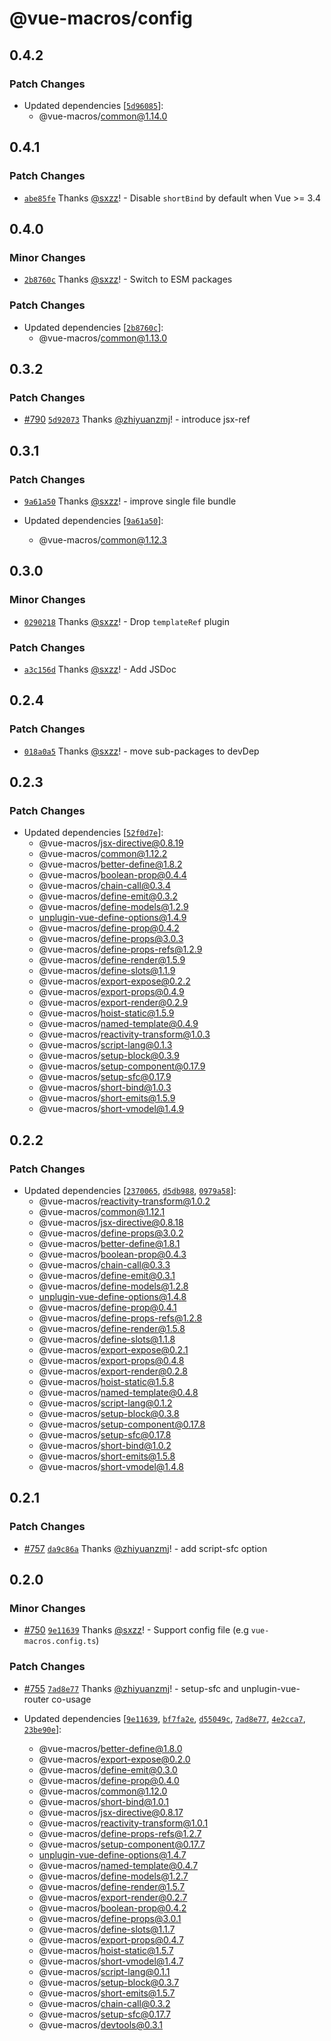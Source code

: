 # @vue-macros/config

## 0.4.2
### Patch Changes

- Updated dependencies [[`5d96085`](https://github.com/vue-macros/vue-macros/commit/5d960852f121b1783385cf31be85faf50205da7d)]:
  - @vue-macros/common@1.14.0

## 0.4.1
### Patch Changes



- [`abe85fe`](https://github.com/vue-macros/vue-macros/commit/abe85fe1e7928cbc817c02af32fff09d09c335de) Thanks [@sxzz](https://github.com/sxzz)! - Disable `shortBind` by default when Vue >= 3.4

## 0.4.0
### Minor Changes



- [`2b8760c`](https://github.com/vue-macros/vue-macros/commit/2b8760c7d57f317aef45805320dc976fc81fb279) Thanks [@sxzz](https://github.com/sxzz)! - Switch to ESM packages


### Patch Changes

- Updated dependencies [[`2b8760c`](https://github.com/vue-macros/vue-macros/commit/2b8760c7d57f317aef45805320dc976fc81fb279)]:
  - @vue-macros/common@1.13.0

## 0.3.2
### Patch Changes



- [#790](https://github.com/vue-macros/vue-macros/pull/790) [`5d92073`](https://github.com/vue-macros/vue-macros/commit/5d92073515661f6976f83e1ac68dd9b18c2d0b8a) Thanks [@zhiyuanzmj](https://github.com/zhiyuanzmj)! - introduce jsx-ref

## 0.3.1
### Patch Changes



- [`9a61a50`](https://github.com/vue-macros/vue-macros/commit/9a61a507869684c361b430b8aabb3741382369db) Thanks [@sxzz](https://github.com/sxzz)! - improve single file bundle

- Updated dependencies [[`9a61a50`](https://github.com/vue-macros/vue-macros/commit/9a61a507869684c361b430b8aabb3741382369db)]:
  - @vue-macros/common@1.12.3

## 0.3.0
### Minor Changes



- [`0290218`](https://github.com/vue-macros/vue-macros/commit/029021889366be2afeea8f2992c91af7ad890628) Thanks [@sxzz](https://github.com/sxzz)! - Drop `templateRef` plugin


### Patch Changes



- [`a3c156d`](https://github.com/vue-macros/vue-macros/commit/a3c156d6771b6fca01ebc3d804fc6309de16598f) Thanks [@sxzz](https://github.com/sxzz)! - Add JSDoc

## 0.2.4
### Patch Changes



- [`018a0a5`](https://github.com/vue-macros/vue-macros/commit/018a0a5268312e1994fd919dd376c440ce31b1da) Thanks [@sxzz](https://github.com/sxzz)! - move sub-packages to devDep

## 0.2.3
### Patch Changes

- Updated dependencies [[`52f0d7e`](https://github.com/vue-macros/vue-macros/commit/52f0d7e8ad85814264a8f473ea48cb732972f79a)]:
  - @vue-macros/jsx-directive@0.8.19
  - @vue-macros/common@1.12.2
  - @vue-macros/better-define@1.8.2
  - @vue-macros/boolean-prop@0.4.4
  - @vue-macros/chain-call@0.3.4
  - @vue-macros/define-emit@0.3.2
  - @vue-macros/define-models@1.2.9
  - unplugin-vue-define-options@1.4.9
  - @vue-macros/define-prop@0.4.2
  - @vue-macros/define-props@3.0.3
  - @vue-macros/define-props-refs@1.2.9
  - @vue-macros/define-render@1.5.9
  - @vue-macros/define-slots@1.1.9
  - @vue-macros/export-expose@0.2.2
  - @vue-macros/export-props@0.4.9
  - @vue-macros/export-render@0.2.9
  - @vue-macros/hoist-static@1.5.9
  - @vue-macros/named-template@0.4.9
  - @vue-macros/reactivity-transform@1.0.3
  - @vue-macros/script-lang@0.1.3
  - @vue-macros/setup-block@0.3.9
  - @vue-macros/setup-component@0.17.9
  - @vue-macros/setup-sfc@0.17.9
  - @vue-macros/short-bind@1.0.3
  - @vue-macros/short-emits@1.5.9
  - @vue-macros/short-vmodel@1.4.9

## 0.2.2
### Patch Changes

- Updated dependencies [[`2370065`](https://github.com/vue-macros/vue-macros/commit/2370065c07206fb0f59914a29675a70939f5f71f), [`d5db988`](https://github.com/vue-macros/vue-macros/commit/d5db988c10572d404113d9680da880f139a4a205), [`0979a58`](https://github.com/vue-macros/vue-macros/commit/0979a5890fee5d1464dbe944816fa62feaaf6358)]:
  - @vue-macros/reactivity-transform@1.0.2
  - @vue-macros/common@1.12.1
  - @vue-macros/jsx-directive@0.8.18
  - @vue-macros/define-props@3.0.2
  - @vue-macros/better-define@1.8.1
  - @vue-macros/boolean-prop@0.4.3
  - @vue-macros/chain-call@0.3.3
  - @vue-macros/define-emit@0.3.1
  - @vue-macros/define-models@1.2.8
  - unplugin-vue-define-options@1.4.8
  - @vue-macros/define-prop@0.4.1
  - @vue-macros/define-props-refs@1.2.8
  - @vue-macros/define-render@1.5.8
  - @vue-macros/define-slots@1.1.8
  - @vue-macros/export-expose@0.2.1
  - @vue-macros/export-props@0.4.8
  - @vue-macros/export-render@0.2.8
  - @vue-macros/hoist-static@1.5.8
  - @vue-macros/named-template@0.4.8
  - @vue-macros/script-lang@0.1.2
  - @vue-macros/setup-block@0.3.8
  - @vue-macros/setup-component@0.17.8
  - @vue-macros/setup-sfc@0.17.8
  - @vue-macros/short-bind@1.0.2
  - @vue-macros/short-emits@1.5.8
  - @vue-macros/short-vmodel@1.4.8

## 0.2.1
### Patch Changes



- [#757](https://github.com/vue-macros/vue-macros/pull/757) [`da9c86a`](https://github.com/vue-macros/vue-macros/commit/da9c86a5016c815674aaad73ab94cfd319227275) Thanks [@zhiyuanzmj](https://github.com/zhiyuanzmj)! - add script-sfc option

## 0.2.0
### Minor Changes



- [#750](https://github.com/vue-macros/vue-macros/pull/750) [`9e11639`](https://github.com/vue-macros/vue-macros/commit/9e11639b346083bf4b77f0ca1d3057127a220bf9) Thanks [@sxzz](https://github.com/sxzz)! - Support config file (e.g `vue-macros.config.ts`)


### Patch Changes



- [#755](https://github.com/vue-macros/vue-macros/pull/755) [`7ad8e77`](https://github.com/vue-macros/vue-macros/commit/7ad8e777dd98a5d84225b9b37afe58ba56c4b2a1) Thanks [@zhiyuanzmj](https://github.com/zhiyuanzmj)! - setup-sfc and unplugin-vue-router co-usage

- Updated dependencies [[`9e11639`](https://github.com/vue-macros/vue-macros/commit/9e11639b346083bf4b77f0ca1d3057127a220bf9), [`bf7fa2e`](https://github.com/vue-macros/vue-macros/commit/bf7fa2e825761b4edcee590d110ec4661ad68664), [`d55049c`](https://github.com/vue-macros/vue-macros/commit/d55049c90cb1765392d945d6d2692b9bbc710067), [`7ad8e77`](https://github.com/vue-macros/vue-macros/commit/7ad8e777dd98a5d84225b9b37afe58ba56c4b2a1), [`4e2cca7`](https://github.com/vue-macros/vue-macros/commit/4e2cca758107b3357c986f2d00438ca17e09e851), [`23be90e`](https://github.com/vue-macros/vue-macros/commit/23be90ed1bc3ff1b144cdc051627ca13532a56dd)]:
  - @vue-macros/better-define@1.8.0
  - @vue-macros/export-expose@0.2.0
  - @vue-macros/define-emit@0.3.0
  - @vue-macros/define-prop@0.4.0
  - @vue-macros/common@1.12.0
  - @vue-macros/short-bind@1.0.1
  - @vue-macros/jsx-directive@0.8.17
  - @vue-macros/reactivity-transform@1.0.1
  - @vue-macros/define-props-refs@1.2.7
  - @vue-macros/setup-component@0.17.7
  - unplugin-vue-define-options@1.4.7
  - @vue-macros/named-template@0.4.7
  - @vue-macros/define-models@1.2.7
  - @vue-macros/define-render@1.5.7
  - @vue-macros/export-render@0.2.7
  - @vue-macros/boolean-prop@0.4.2
  - @vue-macros/define-props@3.0.1
  - @vue-macros/define-slots@1.1.7
  - @vue-macros/export-props@0.4.7
  - @vue-macros/hoist-static@1.5.7
  - @vue-macros/short-vmodel@1.4.7
  - @vue-macros/script-lang@0.1.1
  - @vue-macros/setup-block@0.3.7
  - @vue-macros/short-emits@1.5.7
  - @vue-macros/chain-call@0.3.2
  - @vue-macros/setup-sfc@0.17.7
  - @vue-macros/devtools@0.3.1
